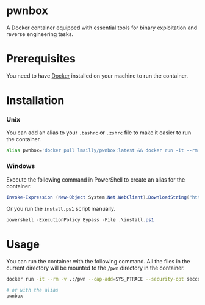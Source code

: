 # pwnbox

A Docker container equipped with essential tools for binary exploitation and reverse engineering tasks.

# Prerequisites
You need to have [Docker](https://docs.docker.com/get-docker/) installed on your machine to run the container.

# Installation

### Unix

You can add an alias to your `.bashrc` or `.zshrc` file to make it easier to run the container.
```bash
alias pwnbox='docker pull lmailly/pwnbox:latest && docker run -it --rm -v .:/pwn --cap-add=SYS_PTRACE --security-opt seccomp=unconfined lmailly/pwnbox:latest'
```

### Windows

Execute the following command in PowerShell to create an alias for the container.
```powershell
Invoke-Expression (New-Object System.Net.WebClient).DownloadString("https://raw.githubusercontent.com/LucasMailly/pwnbox/main/install.ps1?$(Get-Random)")
```
Or you run the `install.ps1` script manually.
```powershell
powershell -ExecutionPolicy Bypass -File .\install.ps1
```

# Usage

You can run the container with the following command. All the files in the current directory will be mounted to the `/pwn` directory in the container.

```bash
docker run -it --rm -v .:/pwn --cap-add=SYS_PTRACE --security-opt seccomp=unconfined lmailly/pwnbox:latest

# or with the alias
pwnbox
```
